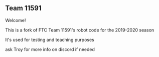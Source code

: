 ## Team 11591

Welcome!

This is a fork of FTC Team 11591's robot code for the 2019-2020 season

It's used for testing and teaching purposes

ask Troy for more info on discord if needed
